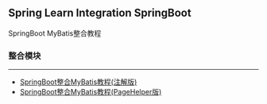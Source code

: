 Spring Learn Integration SpringBoot
---

SpringBoot MyBatis整合教程

### 整合模块

---

- [SpringBoot整合MyBatis教程(注解版)](mybatis-annotations/DOC.md)
- [SpringBoot整合MyBatis教程(PageHelper版)](mybatis-pagehelper/DOC.md)

